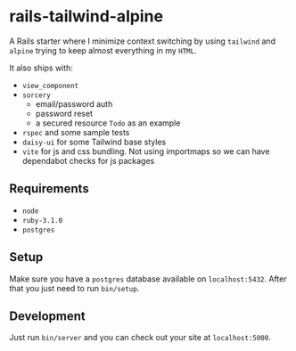 # rails-tailwind-alpine

A Rails starter where I minimize context switching by using `tailwind` and `alpine` trying to keep almost everything in my `HTML`.

It also ships with:
- `view_component`
- `sorcery`
  - email/password auth
  - password reset
  - a secured resource `Todo` as an example
- `rspec` and some sample tests
- `daisy-ui` for some Tailwind base styles
- `vite` for js and css bundling. Not using importmaps so we can have dependabot checks for js packages

## Requirements

- `node`
- `ruby-3.1.0`
- `postgres`

## Setup

Make sure you have a `postgres` database available on `localhost:5432`. After that you just need to run `bin/setup`.

## Development

Just run `bin/server` and you can check out your site at `localhost:5000`.

